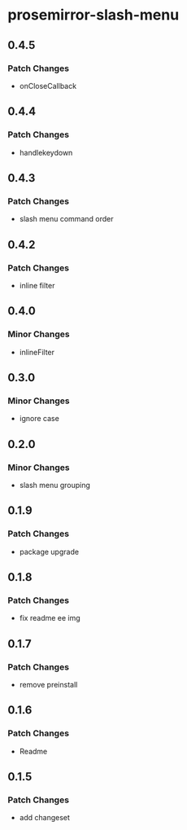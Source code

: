 # prosemirror-slash-menu

## 0.4.5

### Patch Changes

- onCloseCallback

## 0.4.4

### Patch Changes

- handlekeydown

## 0.4.3

### Patch Changes

- slash menu command order

## 0.4.2

### Patch Changes

- inline filter

## 0.4.0

### Minor Changes

- inlineFilter

## 0.3.0

### Minor Changes

- ignore case

## 0.2.0

### Minor Changes

- slash menu grouping

## 0.1.9

### Patch Changes

- package upgrade

## 0.1.8

### Patch Changes

- fix readme ee img

## 0.1.7

### Patch Changes

- remove preinstall

## 0.1.6

### Patch Changes

- Readme

## 0.1.5

### Patch Changes

- add changeset
